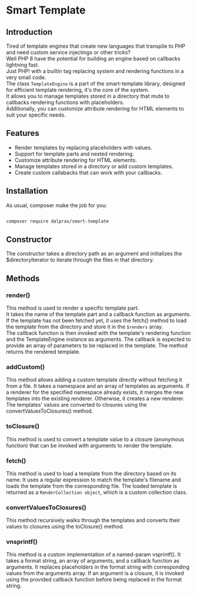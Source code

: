 Smart Template
===============

## Introduction

Tired of template engines that create new languages that transpile to PHP and need custom service injectings or other tricks?  
Well PHP 8 have the potential for building an engine based on callbacks lightning fast.  
Just PHP! with a builtin tag replacing system and rendering functions in a very small code.  
The class `TemplateEngine` is a part of the smart-template library, designed for efficient template rendering, it's the core of the system.   
It allows you to manage templates stored in a directory that mute to callbacks rendering functions with placeholders.  
Additionally, you can customize attribute rendering for HTML elements to suit your specific needs.  

## Features

- Render templates by replacing placeholders with values.
- Support for template parts and nested rendering.
- Customize attribute rendering for HTML elements.
- Manage templates stored in a directory or add custom templates.
- Create custom callabacks that can work with your callbacks.

## Installation

As usual, composer make the job for you:

```bash

composer require dalpras/smart-template

```

## Constructor

The constructor takes a directory path as an argument and initializes the $directoryIterator to iterate through the files in that directory.

## Methods

### render()

This method is used to render a specific template part.  
It takes the name of the template part and a callback function as arguments.  
If the template has not been fetched yet, it uses the fetch() method to load the template from the directory and store it in the `$renders` array.  
The callback function is then invoked with the template's rendering function and the TemplateEngine instance as arguments. The callback is expected to provide an array of parameters to be replaced in the template.
The method returns the rendered template.


### addCustom()

This method allows adding a custom template directly without fetching it from a file.
It takes a namespace and an array of templates as arguments.
If a renderer for the specified namespace already exists, it merges the new templates into the existing renderer. Otherwise, it creates a new renderer.
The templates' values are converted to closures using the convertValuesToClosures() method.

### toClosure()

This method is used to convert a template value to a closure (anonymous function) that can be invoked with arguments to render the template.

### fetch()

This method is used to load a template from the directory based on its name.
It uses a regular expression to match the template's filename and loads the template from the corresponding file.
The loaded template is returned as a `RenderCollection object`, which is a custom collection class.

### convertValuesToClosures()

This method recursively walks through the templates and converts their values to closures using the toClosure() method.

### vnsprintf()

This method is a custom implementation of a named-param vsprintf().
It takes a format string, an array of arguments, and a callback function as arguments.
It replaces placeholders in the format string with corresponding values from the arguments array.
If an argument is a closure, it is invoked using the provided callback function before being replaced in the format string.

